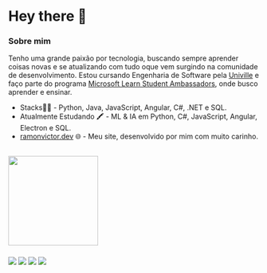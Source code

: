 # Hey there 👋

### Sobre mim

Tenho uma grande paixão por tecnologia, buscando sempre aprender coisas novas e se atualizando com tudo oque vem surgindo na comunidade de desenvolvimento. Estou cursando Engenharia de Software pela [Univille](https://www.univille.edu.br) e faço parte do programa [Microsoft Learn Student Ambassadors](https://studentambassadors.microsoft.com/pt-BR/studentambassadors/profile/f518e1c9-eb8d-4a99-ae86-30bbf227b944), onde busco aprender e ensinar. 

- Stacks👩‍💻  - Python, Java, JavaScript, Angular, C#, .NET e SQL.
- Atualmente Estudando 🖍 - ML & IA em Python, C#, JavaScript, Angular, Electron e SQL. 
- [ramonvictor.dev](https://www.ramonvictor.dev/) 🌐 - Meu site, desenvolvido por mim com muito carinho. 


<div>
  
  ##
  
  <a href="https://github.com/ramonvc">
  <img height="180rem" src="https://github-readme-stats.vercel.app/api/top-langs/?username=ramonvc&count_private=true&layout=compact&langs_count=7&count_private=true&theme=dark"/>
</div>

  ###

<div>
  <a href="http://api.whatsapp.com/send?phone=5547988923138" target="_blank"><img src="https://img.shields.io/badge/WhatsApp-25D366?style=for-the-badge&logo=whatsapp&logoColor=white" target="_blank"></a>
  <a href="https://www.linkedin.com/in/ramon-victor-cardoso/" target="_blank"><img src="https://img.shields.io/badge/linkedin-%230077B5.svg?&style=for-the-badge&logo=linkedin&logoColor=white" target="_blank"></a>
  <a href="https://www.instagram.com/ramonvictor.c/" target="_blank"><img src="https://img.shields.io/badge/instagram-%23E4405F.svg?&style=for-the-badge&logo=instagram&logoColor=white" target="_blank"></a>
  <a href="https://www.facebook.com/ramon.victorcardoso" target="_blank"><img src="https://img.shields.io/badge/facebook-%231877F2.svg?&style=for-the-badge&logo=facebook&logoColor=white"" target="_blank"></a>
</div>
